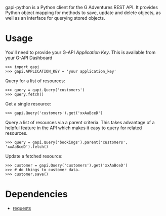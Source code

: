 gapi-python is a Python client for the G Adventures REST API. It provides Python
object mapping for methods to save, update and delete objects, as well as an
interface for querying stored objects.

Usage
===

You'll need to provide your G-API _Application Key_. This is available from your
G-API Dashboard

    >>> import gapi
    >>> gapi.APPLICATION_KEY = 'your application_key'

Query for a list of resources:

    >>> query = gapi.Query('customers')
    >>> query.fetch()

Get a single resource:

    >>> gapi.Query('customers').get('xxAaBceD')

Query a list of resources via a parent criteria. This takes advantage of a
helpful feature in the API which makes it easy to query for related resources.

    >>> query = gapi.Query('bookings').parent('customers', 'xxAaBceD').fetch()

Update a fetched resource:

    >>> customer = gapi.Query('customers').get('xxAaBceD')
    >>> # do things to customer data.
    >>> customer.save()

Dependencies
===

* [requests](http://docs.python-requests.org/en/latest/)
